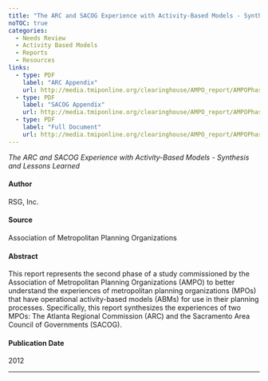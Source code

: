 ```yaml
---
title: "The ARC and SACOG Experience with Activity-Based Models - Synthesis and Lessons Learned"
noTOC: true
categories:
  - Needs Review
  - Activity Based Models
  - Reports
  - Resources
links:
  - type: PDF
    label: "ARC Appendix"
    url: http://media.tmiponline.org/clearinghouse/AMPO_report/AMPOPhase2ReportARC_Appendix.pdf
  - type: PDF
    label: "SACOG Appendix"
    url: http://media.tmiponline.org/clearinghouse/AMPO_report/AMPOPhase2ReportSACOG_Appendix.pdf
  - type: PDF
    label: "Full Document"
    url: http://media.tmiponline.org/clearinghouse/AMPO_report/AMPOPhase2MainReportFinal.pdf
---
```


*The ARC and SACOG Experience with Activity-Based Models - Synthesis and Lessons Learned*

#### Author

RSG, Inc.

#### Source

Association of Metropolitan Planning Organizations

#### Abstract

This report represents the second phase of a study commissioned by the Association of Metropolitan Planning Organizations (AMPO) to better understand the experiences of metropolitan planning organizations (MPOs) that have operational activity-based models (ABMs) for use in their planning processes. Specifically, this report synthesizes the experiences of two MPOs: The Atlanta Regional Commission (ARC) and the Sacramento Area Council of Governments (SACOG).

#### Publication Date

2012

------------------------------------------------------------------------



